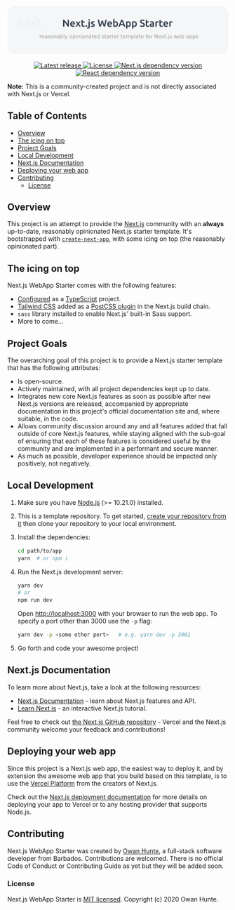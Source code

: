 [![Next.js WebApp Starter](./public/images/nextjs-webapp-starter.png)](https://nextjs-webapp-starter.vercel.app)

<p align="center">
  <a href="https://github.com/owanhunte/nextjs-webapp-starter">
    <img alt="Latest release" src="https://img.shields.io/github/v/release/owanhunte/nextjs-webapp-starter.svg?style=for-the-badge">
  </a>
  <a href="https://github.com/owanhunte/nextjs-webapp-starter/blob/master/license.md">
    <img alt="License" src="https://img.shields.io/github/license/owanhunte/nextjs-webapp-starter?style=for-the-badge">
  </a>
  <a href="https://github.com/vercel/next.js">
    <img alt="Next.js dependency version" src="https://img.shields.io/github/package-json/dependency-version/owanhunte/nextjs-webapp-starter/next?style=for-the-badge">
  </a>
  <a href="https://github.com/facebook/react">
    <img alt="React dependency version" src="https://img.shields.io/github/package-json/dependency-version/owanhunte/nextjs-webapp-starter/react?style=for-the-badge">
  </a>
</p>

**Note:** This is a community-created project and is not directly associated with Next.js or Vercel.

## Table of Contents

- [Overview](#overview)
- [The icing on top](#the-icing-on-top)
- [Project Goals](project-goals)
- [Local Development](#local-development)
- [Next.js Documentation](#nextjs-documentation)
- [Deploying your web app](#deploying-your-web-app)
- [Contributing](#contributing)
  - [License](#license)

## Overview

This project is an attempt to provide the [Next.js](https://nextjs.org) community with an **always** up-to-date, reasonably opinionated Next.js starter template. It's bootstrapped with [`create-next-app`](https://github.com/vercel/next.js/tree/canary/packages/create-next-app), with some icing on top (the reasonably opinionated part).

## The icing on top

Next.js WebApp Starter comes with the following features:

- [Configured](https://nextjs.org/docs/basic-features/typescript) as a [TypeScript](https://www.typescriptlang.org) project.
- [Tailwind CSS](https://tailwindcss.com) added as a [PostCSS plugin](./postcss.config.js) in the Next.js build chain.
- `sass` library installed to enable Next.js' built-in Sass support.
- More to come...

## Project Goals

The overarching goal of this project is to provide a Next.js starter template that has the following attributes:

- Is open-source.
- Actively maintained, with all project dependencies kept up to date.
- Integrates new core Next.js features as soon as possible after new Next.js versions are released, accompanied by appropriate documentation in this project's official documentation site and, where suitable, in the code.
- Allows community discussion around any and all features added that fall outside of core Next.js features, while staying aligned with the sub-goal of ensuring that each of these features is considered useful by the community and are implemented in a performant and secure manner.
- As much as possible, developer experience should be impacted only positively, not negatively.

## Local Development

1. Make sure you have [Node.js](https://nodejs.org) (>= 10.21.0) installed.
2. This is a template repository. To get started, [create your repository from it](https://docs.github.com/en/github/creating-cloning-and-archiving-repositories/creating-a-repository-from-a-template) then clone your repository to your local environment.
3. Install the dependencies:

   ```bash
   cd path/to/app
   yarn  # or npm i
   ```

4. Run the Next.js development server:

   ```bash
   yarn dev
   # or
   npm run dev
   ```

   Open [http://localhost:3000](http://localhost:3000) with your browser to run the web app. To specify a port other than 3000 use the `-p` flag:

   ```bash
   yarn dev -p <some other port>   # e.g. yarn dev -p 3001
   ```

5. Go forth and code your awesome project!

## Next.js Documentation

To learn more about Next.js, take a look at the following resources:

- [Next.js Documentation](https://nextjs.org/docs) - learn about Next.js features and API.
- [Learn Next.js](https://nextjs.org/learn) - an interactive Next.js tutorial.

Feel free to check out [the Next.js GitHub repository](https://github.com/vercel/next.js/) - Vercel and the Next.js community welcome your feedback and contributions!

## Deploying your web app

Since this project is a Next.js web app, the easiest way to deploy it, and by extension the awesome web app that you build based on this template, is to use the [Vercel Platform](https://vercel.com/import) from the creators of Next.js.

Check out the [Next.js deployment documentation](https://nextjs.org/docs/deployment) for more details on deploying your app to Vercel or to any hosting provider that supports Node.js.

## Contributing

Next.js WebApp Starter was created by [Owan Hunte](https://twitter.com/owanhunte), a full-stack software developer from Barbados. Contributions are welcomed. There is no official Code of Conduct or Contributing Guide as yet but they will be added soon.

### License

Next.js WebApp Starter is [MIT licensed](./license.md). Copyright (c) 2020 Owan Hunte.
